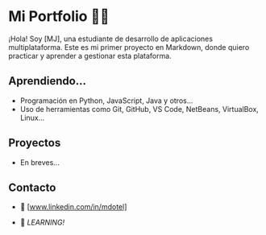 # Mi Portfolio 👨‍💻

¡Hola! Soy [MJ], una estudiante de desarrollo de aplicaciones multiplataforma. Este es mi primer proyecto en Markdown, donde quiero practicar y aprender a gestionar esta plataforma.

## Aprendiendo...
- Programación en Python, JavaScript, Java y otros...
- Uso de herramientas como Git, GitHub, VS Code, NetBeans, VirtualBox, Linux...

## Proyectos
- En breves...

## Contacto
- :email: [www.linkedin.com/in/mdotel]

- :rocket: *LEARNING!*